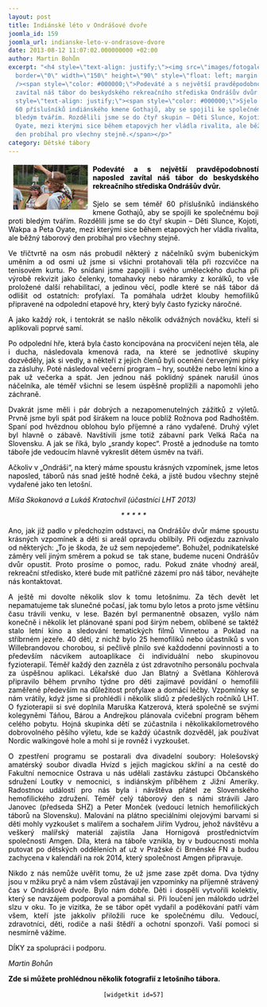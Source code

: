 ```yaml
---
layout: post
title: Indiánské léto v Ondrášové dvoře
joomla_id: 159
joomla_url: indianske-leto-v-ondrasove-dvore
date: 2013-08-12 11:07:02.000000000 +02:00
author: Martin Bohůn
excerpt: "<h4 style=\"text-align: justify;\"><img src=\"images/fotogalerie/detske-tabory/2013-ondrasuv-dvur/016.jpg\"
  border=\"0\" width=\"150\" height=\"90\" style=\"float: left; margin: 0px 10px;\"
  /><span style=\"color: #000000;\">Podeváté a s největší pravděpodobností naposled
  zavítal náš tábor do beskydského rekreačního střediska Ondrášův dvůr.</span></h4>\r\n<p
  style=\"text-align: justify;\"><span style=\"color: #000000;\">Sjelo se sem téměř
  60 příslušníků indiánského kmene Gothajů, aby se spojili ke společnému boji proti
  bledým tvářím. Rozdělili jsme se do čtyř skupin – Děti Slunce, Kojoti, Wakpa a Peta
  Oyate, mezi kterými sice během etapových her vládla rivalita, ale běžný táborový
  den probíhal pro všechny stejně.</span></p>"
category: Dětské tábory
---
```

<h4 style="text-align: justify;"><img src="images/fotogalerie/detske-tabory/2013-ondrasuv-dvur/016.jpg" border="0" width="150" height="90" style="float: left; margin: 0px 10px;" /><span style="color: #000000;">Podeváté a s největší pravděpodobností naposled zavítal náš tábor do beskydského rekreačního střediska Ondrášův dvůr.</span></h4>

<p style="text-align: justify;"><span style="color: #000000;">Sjelo se sem téměř 60 příslušníků indiánského kmene Gothajů, aby se spojili ke společnému boji proti bledým tvářím. Rozdělili jsme se do čtyř skupin – Děti Slunce, Kojoti, Wakpa a Peta Oyate, mezi kterými sice během etapových her vládla rivalita, ale běžný táborový den probíhal pro všechny stejně.</span></p>



<p style="text-align: justify;"><span style="color: #000000;">Ve třičtvrtě na osm nás probudil některý z náčelníků svým bubenickým uměním a od osmi už jsme si všichni protahovali těla při rozcvičce na tenisovém kurtu. Po snídani jsme zapojili i svého uměleckého ducha při výrobě rekvizit jako čelenky, tomahavky nebo náramky z korálků, to vše proložené další rehabilitací, a jedinou věcí, podle které se náš tábor dá odlišit od ostatních: profylaxí. Ta pomáhala udržet klouby hemofiliků připravené na odpolední etapové hry, který byly často fyzicky náročné.</span></p>

<p style="text-align: justify;"><span style="color: #000000;">A jako každý rok, i tentokrát se našlo několik odvážných nováčku, kteří si aplikovali poprvé samí.</span></p>

<p style="text-align: justify;"><span style="color: #000000;">Po odpolední hře, která byla často koncipována na procvičení nejen těla, ale i ducha, následovala kmenová rada, na které se jednotlivé skupiny dozvěděly, jak si vedly, a někteří z jejich členů byli oceněni červenými pírky za zásluhy. Poté následoval večerní program – hry, soutěže nebo letní kino a pak už večerka a spát. Jen jednou náš poklidný spánek narušil únos náčelníka, ale téměř všichni se lesem úspěšně proplížili a napomohli jeho záchraně.</span></p>

<p style="text-align: justify;"><span style="color: #000000;">Dvakrát jsme měli i pár dobrých a nezapomenutelných zážitků z výletů. Prvně jsme byli spát pod širákem na louce poblíž Rožnova pod Radhoštěm. Spaní pod hvězdnou oblohou bylo příjemné a ráno vydařené. Druhý výlet byl hlavně o zábavě. Navštívili jsme totiž zábavní park Velká Rača na Slovensku. A jak se říká, bylo „srandy kopec“. Prostě a jednoduše na tomto táboře jde vedoucím hlavně vykreslit dětem úsměv na tváři.</span></p>

<p style="text-align: justify;"><span style="color: #000000;">Ačkoliv v „Ondráši“, na který máme spoustu krásných vzpomínek, jsme letos naposled, táborů nás snad ještě hodně čeká, a jistě budou všechny stejně vydařené jako ten letošní.</span></p>

<p style="text-align: justify;"><span style="color: #000000;"><em>Míša Skokanová a Lukáš Kratochvíl (účastníci LHT 2013)</em></span></p>

<p style="text-align: center;"><span style="color: #000000;"><em>* * * * *<br /></em></span></p>

<p style="text-align: justify;"><span style="color: #000000;">Ano, jak již padlo v předchozím odstavci, na Ondrášův dvůr máme spoustu krásných vzpomínek a děti si areál opravdu oblíbily. Při odjezdu zaznívalo od některých: „To je škoda, že už sem nepojedeme“. Bohužel, podnikatelské záměry velí jiným směrem a pokud se  tak stane, budeme nuceni Ondrášův dvůr opustit. Proto prosíme o pomoc, radu. Pokud znáte vhodný areál, rekreační středisko, které bude mít patřičné zázemí pro náš tábor, neváhejte nás kontaktovat.</span></p>

<p style="text-align: justify;"><span style="color: #000000;">A ještě mi dovolte několik slov k tomu letošnímu. Za těch devět let nepamatujeme tak slunečné počasí, jak tomu bylo letos a proto jsme většinu času trávili venku, v lese. Bazén byl permanentně obsazen, vyšlo nám konečně i několik let plánované spaní pod širým nebem, oblíbené se taktéž stalo letní kino a sledování tematických filmů Vinnetou a Poklad na stříbrném jezeře. 40 dětí, z nichž bylo 25 hemofiliků nebo účastníků s von Willebrandovou chorobou, si pečlivě plnilo své každodenní povinnosti a to především nácvikem autoaplikace či individuální nebo skupinovou fyzioterapií. Téměř každý den zazněla z úst zdravotního personálu pochvala za úspěšnou aplikaci. Lékařské duo Jan Blatný a Světlana Köhlerová připravilo během prvního týdne pro děti zajímavé povídání o hemofilii zaměřené především na důležitost profylaxe a domácí léčby. Vzpomínky se nám vrátily, když jsme si prohlédli i několik slidů z předešlých ročníků LHT. O fyzioterapii si své doplnila Maruška Katzerová, která společně se svými kolegyněmi Táňou, Bárou a Andrejkou plánovala cvičební program během celého pobytu. Hojná skupinka dětí se zúčastnila i několikakilometrového dobrovolného pěšího výletu, kde se každý účastník dozvěděl, jak používat Nordic walkingové hole a mohl si je rovněž i vyzkoušet.</span></p>

<p style="text-align: justify;"><span style="color: #000000;">O zpestření programu se postarali dva divadelní soubory: Holešovský amatérský soubor divadla Hvízd s jejich magickou skříní a na cestě do Fakultní nemocnice Ostrava u nás udělali zastávku zástupci Občanského sdružení Loutky v nemocnici, s indiánským příběhem z Jižní Ameriky. Radostnou událostí pro nás byla i návštěva přátel ze Slovenského hemofilického združení. Téměř celý táborový den s námi strávili Jaro Janovec (předseda SHZ) a Peter Monček (vedoucí letních hemofilických táborů na Slovensku). Malování na plátno speciálními olejovými barvami si děti mohly vyzkoušet s malířem a sochařem Jiřím Vydrou, jehož návštěvu a veškerý malířský materiál zajistila Jana Hornigová prostřednictvím společnosti Amgen. Díla, která na táboře vznikla, by v budoucnosti mohla putovat po dětských odděleních ať už v Pražské či Brněnské FN a budou zachycena v kalendáři na rok 2014, který společnost Amgen připravuje.</span></p>

<p style="text-align: justify;"><span style="color: #000000;">Nikdo z nás nemůže uvěřit tomu, že už jsme zase zpět doma. Dva týdny jsou v mžiku pryč a nám všem zůstávají jen vzpomínky na příjemně strávený čas v Ondrášově dvoře. Bylo nám dobře. Děti i dospělí vytvořili kolektiv, který se navzájem podporoval a pomáhal si. Při loučení jen málokdo udržel slzu v oku. To je vizitka, že se tábor opět vydařil a poděkování patří vám všem, kteří jste jakkoliv přiložili ruce ke společnému dílu. Vedoucí, zdravotníci, děti, rodiče a naši štědří a ochotní sponzoři. Vaší pomoci si nesmírně vážíme.</span></p>

<p style="text-align: justify;"><span style="color: #000000;">DÍKY za spolupráci i podporu.</span></p>

<p style="text-align: justify;"><em><span style="color: #000000;">Martin Bohůn</span></em></p>

<p style="text-align: justify;"><span style="color: #000000;"><strong>Zde si můžete prohlédnou několik fotografií z letošního tábora.</strong><br /></span></p>

<p style="text-align: center;"><span style="color: #000000;"><code>[widgetkit id=57]</code></span></p>

<p style="text-align: justify;"><span style="color: #000000;"> </span></p>

